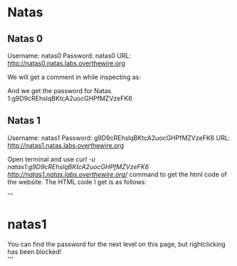 # Natas 
## Natas 0
Username: natas0
Password: natas0
URL:      http://natas0.natas.labs.overthewire.org

We will get a comment in while inspecting as: <!--The password for natas1 is g9D9cREhslqBKtcA2uocGHPfMZVzeFK6 -->

And we get the password for Natas 1:g9D9cREhslqBKtcA2uocGHPfMZVzeFK6

## Natas 1
Username: natas1
Password: g9D9cREhslqBKtcA2uocGHPfMZVzeFK6
URL:      http://natas1.natas.labs.overthewire.org

Open terminal and use _curl_ _-u_ _natas1:g9D9cREhslqBKtcA2uocGHPfMZVzeFK6_ _http://natas1.natas.labs.overthewire.org/_ command to get the html code of the website.
The HTML code I get is as follows:

'''
<html>
<head>
<!-- This stuff in the header has nothing to do with the level -->
<link rel="stylesheet" type="text/css" href="http://natas.labs.overthewire.org/css/level.css">
<link rel="stylesheet" href="http://natas.labs.overthewire.org/css/jquery-ui.css" />
<link rel="stylesheet" href="http://natas.labs.overthewire.org/css/wechall.css" />
<script src="http://natas.labs.overthewire.org/js/jquery-1.9.1.js"></script>
<script src="http://natas.labs.overthewire.org/js/jquery-ui.js"></script>
<script src=http://natas.labs.overthewire.org/js/wechall-data.js></script><script src="http://natas.labs.overthewire.org/js/wechall.js"></script>
<script>var wechallinfo = { "level": "natas1", "pass": "g9D9cREhslqBKtcA2uocGHPfMZVzeFK6" };</script></head>
<body oncontextmenu="javascript:alert('right clicking has been blocked!');return false;">
<h1>natas1</h1>
<div id="content">
You can find the password for the
next level on this page, but rightclicking has been blocked!

<!--The password for natas2 is h4ubbcXrWqsTo7GGnnUMLppXbOogfBZ7 -->
</div>
</body>
</html>
'''
